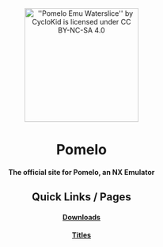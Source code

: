 <div align="center">
  
<img src="pomelo-icon.png" width="230" height="230" alt="''Pomelo Emu Waterslice'' by CycloKid is licensed under CC BY-NC-SA 4.0" title="''Pomelo Emu Waterslice'' by CycloKid is licensed under CC BY-NC 4.0">

# Pomelo

#### The official site for Pomelo, an NX Emulator

## Quick Links / Pages

#### [Downloads](https://pomelo-emu.github.io/downloads.html)

#### [Titles](https://pomelo-emu.github.io/titles.html)

</div>
